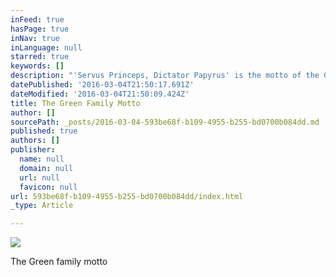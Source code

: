 ```yaml
---
inFeed: true
hasPage: true
inNav: true
inLanguage: null
starred: true
keywords: []
description: "'Servus Princeps, Dictator Papyrus' is the motto of the Green Family - it translates idiomatically as 'We Are But Princes, Bureaucracy is King.'"
datePublished: '2016-03-04T21:50:17.691Z'
dateModified: '2016-03-04T21:50:09.424Z'
title: The Green Family Motto
author: []
sourcePath: _posts/2016-03-04-593be68f-b109-4955-b255-bd0700b084dd.md
published: true
authors: []
publisher:
  name: null
  domain: null
  url: null
  favicon: null
url: 593be68f-b109-4955-b255-bd0700b084dd/index.html
_type: Article

---
```

![](https://the-grid-user-content.s3-us-west-2.amazonaws.com/c63328a4-bc00-4836-b457-a679cfea4ff1.jpg)

The Green family motto